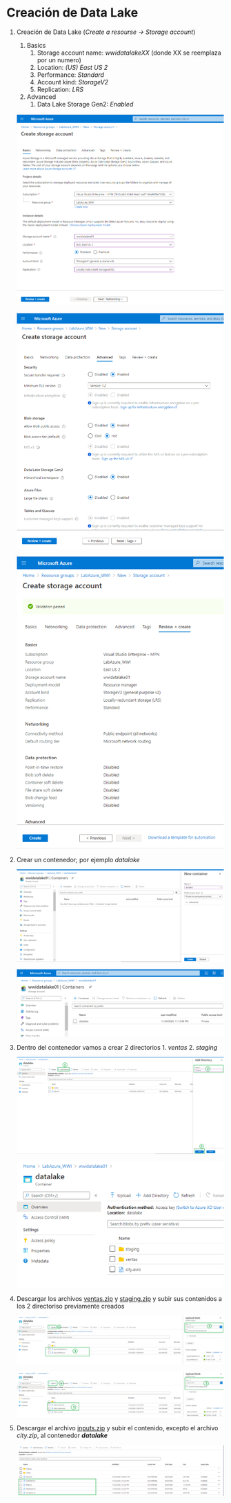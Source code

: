 # Creación de Data Lake

1. Creación de Data Lake (_Create a resourse -> Storage account_)
    1. Basics
        1. Storage account name: _wwidatalakeXX_ (donde XX se reemplaza por un numero)
        2. Location: _(US) East US 2_
        3. Performance: _Standard_
        4. Account kind: _StorageV2_
        5. Replication: _LRS_
     2. Advanced
        1. Data Lake Storage Gen2: _Enabled_
	
	<img src="images/DL_01.png"/><br/>
	
	<img src="images/DL_02.png"/><br/>
	
	<img src="images/DL_03.png"/><br/>
	
2. Crear un contenedor; por ejemplo _datalake_

	<img src="images/DL_04.png"/><br/>
	
	<img src="images/DL_05.png"/><br/>

3. Dentro del contenedor vamos a crear 2 directorios
		1. _ventas_
		2. _staging_
	
	<img src="images/DL_06.png"/><br/>
	
	<img src="images/DL_07.png"/><br/>
	
4. Descargar los archivos [ventas.zip](./files/ventas.zip) y [staging.zip](./files.staging.zip) y subir sus contenidos a los 2 directoriso previamente creados

	<img src="images/DL_08.png"/><br/>
	
	<img src="images/DL_09.png"/><br/>

5. Descargar el archivo [inputs.zip](./files/inputs.zip) y subir el contenido, excepto el archivo _city.zip_, al contenedor **_datalake_**

	<img src="images/DL_10.png"/><br/>
